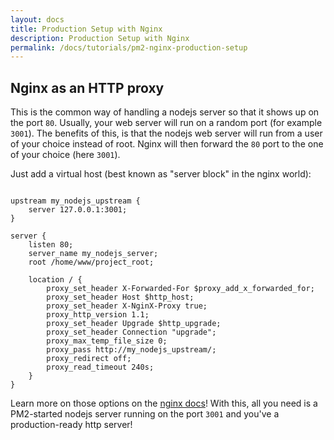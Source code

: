 ```yaml
---
layout: docs
title: Production Setup with Nginx
description: Production Setup with Nginx
permalink: /docs/tutorials/pm2-nginx-production-setup
---
```


## Nginx as an HTTP proxy

This is the common way of handling a nodejs server so that it shows up on the port `80`. Usually, your web server will run on a random port (for example `3001`). The benefits of this, is that the nodejs web server will run from a user of your choice instead of root. Nginx will then forward the `80` port to the one of your choice (here `3001`).

Just add a virtual host (best known as "server block" in the nginx world):

```nginx

upstream my_nodejs_upstream {
    server 127.0.0.1:3001;
}

server {
    listen 80;
    server_name my_nodejs_server;
    root /home/www/project_root;
    
    location / {
    	proxy_set_header X-Forwarded-For $proxy_add_x_forwarded_for;
    	proxy_set_header Host $http_host;
    	proxy_set_header X-NginX-Proxy true;
    	proxy_http_version 1.1;
    	proxy_set_header Upgrade $http_upgrade;
    	proxy_set_header Connection "upgrade";
    	proxy_max_temp_file_size 0;
    	proxy_pass http://my_nodejs_upstream/;
    	proxy_redirect off;
    	proxy_read_timeout 240s;
    }
}

```

Learn more on those options on the [nginx docs](http://nginx.org/en/docs/http/websocket.html)! With this, all you need is a PM2-started nodejs server running on the port `3001` and you've a production-ready http server!

